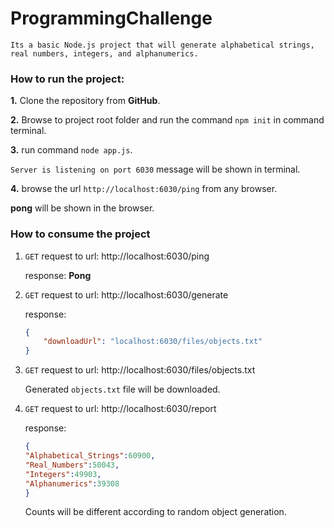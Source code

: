 # ProgrammingChallenge
```Its a basic Node.js project that will generate alphabetical strings, real numbers, integers, and alphanumerics.```

### How to run the project:

**1.** Clone the repository from **GitHub**.

**2.** Browse to project root folder and run the command `npm init` in command terminal.

**3.** run command `node app.js`.

```Server is listening on port 6030``` message will be shown in terminal.

**4.** browse the url ```http://localhost:6030/ping``` from any browser.

**pong** will be shown in the browser.

### How to consume the project

1. `GET` request to url: http://localhost:6030/ping

    response: **Pong**

2. `GET` request to url: http://localhost:6030/generate

    response:
    
     ```json
     {
         "downloadUrl": "localhost:6030/files/objects.txt"
     }
     ```
3. `GET` request to url: http://localhost:6030/files/objects.txt

    Generated `objects.txt` file will be downloaded.

4. `GET` request to  url: http://localhost:6030/report

    response:
    
     ```json
     {
    "Alphabetical_Strings":60900,
    "Real_Numbers":50043,
    "Integers":49903,
    "Alphanumerics":39308
    }
    ```
    Counts will be different according to random object generation.



